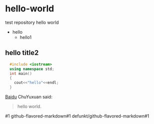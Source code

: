 # hello-world
test repository
hello world
* hello
  * hello1
## hello title2
```C++
  #include <iostream>
  using namespace std;
  int main()
  {
    cout<<"hello"<<endl;
  }
```
[Baidu]("www.baidu.com")
ChuYuxuan said:
> hello world.

#1
github-flavored-markdown#1
defunkt/github-flavored-markdown#1
